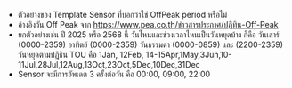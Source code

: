 - ตัวอย่างของ Template Sensor ที่บอกว่าใช่ OffPeak period หรือไม่ 
- อ้างอิงวัน Off Peak จาก https://www.pea.co.th/ข่าวสารประกาศ/ปฏิทิน-Off-Peak
- ยกตัวอย่างเช่น ปี 2025 หรือ 2568 นี้ วันไหนและช่วงเวลาไหนเป็นวันหยุดบ้าง
  ก็คือ วันเสาร์ (0000-2359) อาทิตย์ (0000-2359)
      วันธรรมดา (0000-0859) และ (2200-2359)
      วันหยุดตามปฏิธิน TOU คือ 1Jan, 12Feb, 14-15Apr,1May,3Jun,10-11Jul,28Jul,12Aug,13Oct,23Oct,5Dec,10Dec,31Dec                               
- Sensor จะมีการอัพเดต 3 ครั้งต่อวัน คือ 00:00, 09:00, 22:00             

